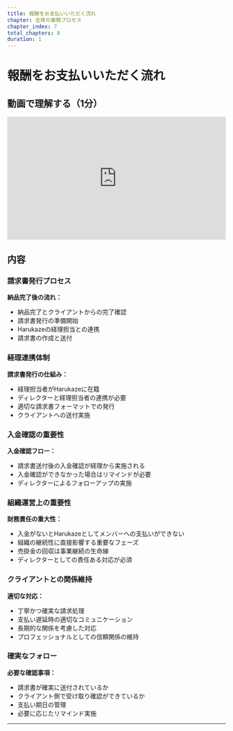 ```yaml
---
title: 報酬をお支払いいただく流れ
chapter: 全体の業務プロセス
chapter_index: 7
total_chapters: 8
duration: 1
---
```


# 報酬をお支払いいただく流れ

## 動画で理解する（1分）

<div style="position: relative; padding-bottom: 56.25%; height: 0;"><iframe src="https://www.loom.com/share/78320b8cf07043eeb14f2583717e5120?sid=e3a3dd83-b2ce-49b8-8953-5956542b06ff" frameborder="0" webkitallowfullscreen mozallowfullscreen allowfullscreen style="position: absolute; top: 0; left: 0; width: 100%; height: 100%;"></iframe></div>

## 内容

### 請求書発行プロセス

**納品完了後の流れ：**
- 納品完了とクライアントからの完了確認
- 請求書発行の準備開始
- Harukazeの経理担当との連携
- 請求書の作成と送付

### 経理連携体制

**請求書発行の仕組み：**
- 経理担当者がHarukazeに在籍
- ディレクターと経理担当者の連携が必要
- 適切な請求書フォーマットでの発行
- クライアントへの送付実施

### 入金確認の重要性

**入金確認フロー：**
- 請求書送付後の入金確認が経理から実施される
- 入金確認ができなかった場合はリマインドが必要
- ディレクターによるフォローアップの実施

### 組織運営上の重要性

**財務責任の重大性：**
- 入金がないとHarukazeとしてメンバーへの支払いができない
- 組織の継続性に直接影響する重要なフェーズ
- 売掛金の回収は事業継続の生命線
- ディレクターとしての責任ある対応が必須

### クライアントとの関係維持

**適切な対応：**
- 丁寧かつ確実な請求処理
- 支払い遅延時の適切なコミュニケーション
- 長期的な関係を考慮した対応
- プロフェッショナルとしての信頼関係の維持

### 確実なフォロー

**必要な確認事項：**
- 請求書が確実に送付されているか
- クライアント側で受け取り確認ができているか
- 支払い期日の管理
- 必要に応じたリマインド実施

---

